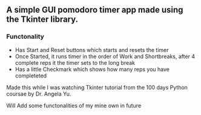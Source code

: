 ## A simple GUI pomodoro timer app made using the Tkinter library. 

### Functonality
- Has Start and Reset buttons which starts and resets the timer
- Once Started, it runs timer in the order of Work and Shortbreaks, after 4 complete reps it the timer sets to the long break
- Has a little Checkmark which shows how many reps you have completeted


Made this while I was watching Tkinter tutorial from the 100 days Python coursae by Dr. Angela Yu.

Will Add some functonalities of my mine own in future
